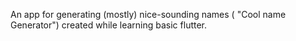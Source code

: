 An app for generating (mostly) nice-sounding names ( "Cool name Generator") created while learning basic flutter.
